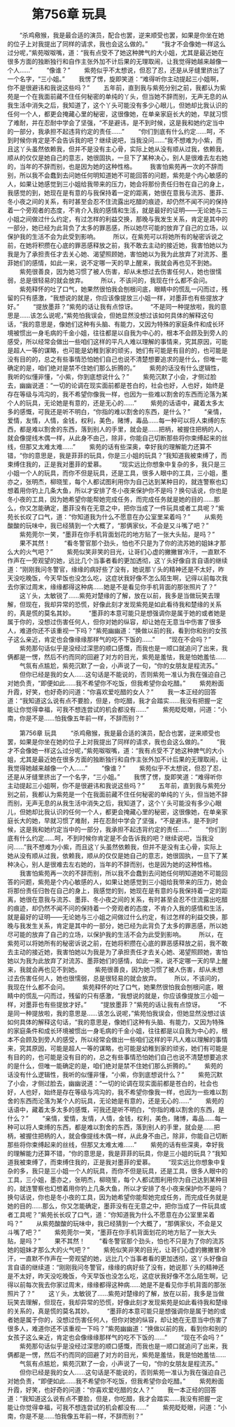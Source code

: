 # 　　第756章 玩具
　　“杀鸡儆猴，我是最合适的演员，配合也罢，逆来顺受也罢，如果是你坐在她的位子上对我提出了同样的请求，我也会这么做的。”
　　“我才不会像她一样这么过分呢，”紫苑呶呶嘴，道：“我有点受不了她这种脾气的大小姐，尤其是最近她在很多方面的独断独行和自作主张外加不计后果的无理取闹，让我觉得她越来越像一个人……”
　　“像谁？”
　　紫苑似乎不太想说，但忍了忍，还是从牙缝里挤出了一个名字，“三小姐。”
　　我愣了愣，旋即笑道：“难得听你主动提起三小姐啊，你不是很避讳和我说这些吗？”
　　五年前，直到我与紫苑分别之前，我都认为紫苑是一个在我面前藏不住任何秘密的单纯的丫头，但当她不辞而别，无声无息的从我生活中消失之后，我知道了，这个丫头可能没有多少心眼儿，但她却比我认识的任何一个人，都更会掩藏心里的秘密，这很像她，在单亲家庭长大的她，早就习惯了难耐，并在忍耐中学会了坚强，“不是避讳，是不到时候，这是我和她约定当中的一部分，我承担不起违背约定的责任……”
　　“你们到底有什么约定……呵，不到时候你肯定是不会告诉我的吧？继续说吧，当我没问……”我不想难为小紫，而且这丫头虽然依赖我，但并不是没有主心骨，实际上她从没有顺从过我，依赖我，顺从的仅仅是她自己的意志，她很固执，一旦下了某种决心，别人是很难去左右她的，当年的不辞而别，也是因为她的这种性格。
　　我害怕紫苑再一次的不辞而别，所以我不会蠢到去问她任何明知道她不可能回答的问题，紫苑是个内心敏感的人，如果让她感觉到三小姐给我带来的压力，她会将那份责任归咎在自己的身上，我感觉的到，她现在是有意的与我保持着一定的距离，她很在意我与流苏、墨菲、冬小夜之间的关系，有时甚至会忍不住流露出吃醋的痕迹，却仍然不闻不问的保持着一个旁观者的态度，不肯介入我的感情和生活，就是最好的证明——无论她与三小姐之间做过什么约定，有过怎样的利益交换，那晚与我发生关系，肯定是其中的一部分，她已经为此背负了太多的罪恶感，所以她尽可能的放弃了自己的立场，以保护我的生活不会为此受到影响。
　　所以，在紫苑可以将她所有的秘密诉说之前，在她将积攒在心底的罪恶感释放之前，我不敢去主动的接近她，我害怕她以为我是为了承担责任才去关心她、渴望照顾她，害怕她以为我为此放弃了对流苏、墨菲她们的感情，如此一来，说不定哪一天的早上醒来，我就会再也见不到她。
　　紫苑很善良，因为她习惯了被人伤害，却从未想过去伤害任何人，她也很懦弱，总是很轻易的就会放弃。
　　所以，不该问的，我现在什么都不会问。
　　紫苑释怀的吐了口气，她果然很怕我会刨根问底，眼睛中的慌乱一闪而过，残留的只有感激，“我想说的就是，你应该像提放三小姐一样，对墨菲也有些提放才好。”
　　“提放墨菲？”紫苑的话让我有点惊讶。
　　“不是同一种提放啦，我的意思是……该怎么说呢，”紫苑怕我误会，但她显然没想过该如何具体的解释这句话，“我的意思是，像她们这种有头脑、有能力，又因为特殊的家庭条件和成长环境被惯出一身毛病的千金小姐，往往都是以自我为中心的，根本不会顾及到旁人的感受，所以经常会做出一些咱们这样的平凡人难以理解的事情来，究其原因，可能是超人一等的谋略，也可能是幼稚到家的顽劣，她们有可能是有目的的，也可能是没有目的的，总之有些事情恐怕她们自己也说不清楚想要追求的是什么，但唯一能确定的是，咱们绝对是禁不住她们那么折腾的。”
　　紫苑的话没有什么逻辑性，我听的似懂非懂，“小紫，你到底想说什么？”
　　紫苑沉默了小会，才侧过脸去，幽幽说道：“一切的论调在现实面前都是苍白的，社会也好，人也好，始终是存在等级与鸿沟的，我不希望你像我一样，也因为一些难以割舍的东西而沦落为某个人的玩具，无论她是有意的，还是无心的……”
　　紫苑的话语中，藏着太多太多的感慨，可我还是听不明白，“你指的难以割舍的东西，是什么？”
　　“亲情，爱情，友情，人情，金钱，权利，美色，赌博，毒品……每一种可以将人束缚的东西，都是难以割舍的东西，落到别人的手里，就会是……把柄，被握住把柄的人，就会像提线木偶一样，从此身不由己，除非，你能自己切断那些将你束缚起来的丝线，但那又太难太难……”
　　紫苑的话有些深奥，幸好我的理解能力还算不错，“你的意思是，我是菲菲的玩具，你是三小姐的玩具？”我知道我被束缚了，而束缚住我的，正是我对墨菲的爱慕。
　　“现实远比你想象中复杂的多，我只是三小姐一个人的玩具，而你不但是玩具，还是工具，很多人眼中的工具，三小姐，墨亦之，张明杰，柳晓笙，每个人都试图利用你为自己达到某种目的，就连警察也幻想着用你钓上几条大鱼，所以才安排了冬小夜来保护你不是吗？换句话说，你也是冬小夜的工具，因为她希望你能帮她完成任务，而完成任务就是她的目的……那么，你又怎能确定，墨菲没有在无意之中，把你当成了一件玩具或者工具呢？”紫苑长长叹了口气，道：“你知道我为什么不愿意在办公室里呆着吗？”
　　从紫苑酸酸的玩味中，我已经猜到一个大概了，“那俩家伙，不会是又斗嘴了吧？”
　　紫苑莞尔一笑，“墨菲在你手机背面划花的地方贴了一张大头贴，是吗？”
　　果不其然！
　　“看冬警官那个劲头，怕也不只是为了你的流苏她的姐妹才那么大的火气吧？”
　　紫苑似笑非笑的目光，让哥们心虚的撇撇冒冷汗，一直默不作声在一旁观望的她，远比几个当事者看的更加透彻，这丫头好像自言自语的继续道：“刚刚我问冬警官，缘缘的病好些了没有，她说那丫头的精神还是不太好，昨天没吃晚饭，今天早饭也没怎么吃，这症状我好像不怎么陌生啊，记得以前每次我去你家过周末，缘缘都得这种病……她是不是看见你手机背面的那张照片了？”
　　这丫头，太敏锐了……紫苑对楚缘的了解，放在以前，我多是当做玩笑去理解，但现在，我却异常的恐慌，好像此刻才发现紫苑是如此看待我和楚缘的关系的，真是慌的莫名其妙。
　　“墨菲的本意可能只是想强调你是属于她的或者她是属于你的，没想过伤害任何人，但你对她的纵容，却让她在无意当中伤害了很多人，难道你还不该重视一下吗？”紫苑幽幽道：“换做以前的我，看到你和别的女孩子这么亲近，肯定也会像缘缘那样气的吃不下饭的……”
　　“现在不会吗？”
　　紫苑那句话似乎是没经过深思的顺口感慨，而我也是一顺口就追问了出来，我俩都是一愣，然后不约而同的回避了对方的目光，紫苑是羞怯，我是怕她羞怯……
　　气氛有点尴尬，紫苑沉默了一会，小声说了一句，“你的女朋友是程流苏。”
　　但你已经是我的女人……这句话是不能说的，否则紫苑一准认为我在强迫自己对她负责，“即便如此……我不希望你不吃饭，但我希望你会吃醋。”
　　紫苑粉面升霞，好笑，也好奇的问道：“你喜欢爱吃醋的女人？”
　　我一本正经的回答道：“我知道这么说有点不要脸，但是，你吃醋，我才会踏实……我没有把握一定能让你觉得幸福，可我不想连尝试的机会都没有……”
　　紫苑眨眨眼，问道：“小南，你是不是……怕我像五年前一样，不辞而别？”

　　第756章 玩具
　　“杀鸡儆猴，我是最合适的演员，配合也罢，逆来顺受也罢，如果是你坐在她的位子上对我提出了同样的请求，我也会这么做的。”
　　“我才不会像她一样这么过分呢，”紫苑呶呶嘴，道：“我有点受不了她这种脾气的大小姐，尤其是最近她在很多方面的独断独行和自作主张外加不计后果的无理取闹，让我觉得她越来越像一个人……”
　　“像谁？”
　　紫苑似乎不太想说，但忍了忍，还是从牙缝里挤出了一个名字，“三小姐。”
　　我愣了愣，旋即笑道：“难得听你主动提起三小姐啊，你不是很避讳和我说这些吗？”
　　五年前，直到我与紫苑分别之前，我都认为紫苑是一个在我面前藏不住任何秘密的单纯的丫头，但当她不辞而别，无声无息的从我生活中消失之后，我知道了，这个丫头可能没有多少心眼儿，但她却比我认识的任何一个人，都更会掩藏心里的秘密，这很像她，在单亲家庭长大的她，早就习惯了难耐，并在忍耐中学会了坚强，“不是避讳，是不到时候，这是我和她约定当中的一部分，我承担不起违背约定的责任……”
　　“你们到底有什么约定……呵，不到时候你肯定是不会告诉我的吧？继续说吧，当我没问……”我不想难为小紫，而且这丫头虽然依赖我，但并不是没有主心骨，实际上她从没有顺从过我，依赖我，顺从的仅仅是她自己的意志，她很固执，一旦下了某种决心，别人是很难去左右她的，当年的不辞而别，也是因为她的这种性格。
　　我害怕紫苑再一次的不辞而别，所以我不会蠢到去问她任何明知道她不可能回答的问题，紫苑是个内心敏感的人，如果让她感觉到三小姐给我带来的压力，她会将那份责任归咎在自己的身上，我感觉的到，她现在是有意的与我保持着一定的距离，她很在意我与流苏、墨菲、冬小夜之间的关系，有时甚至会忍不住流露出吃醋的痕迹，却仍然不闻不问的保持着一个旁观者的态度，不肯介入我的感情和生活，就是最好的证明——无论她与三小姐之间做过什么约定，有过怎样的利益交换，那晚与我发生关系，肯定是其中的一部分，她已经为此背负了太多的罪恶感，所以她尽可能的放弃了自己的立场，以保护我的生活不会为此受到影响。
　　所以，在紫苑可以将她所有的秘密诉说之前，在她将积攒在心底的罪恶感释放之前，我不敢去主动的接近她，我害怕她以为我是为了承担责任才去关心她、渴望照顾她，害怕她以为我为此放弃了对流苏、墨菲她们的感情，如此一来，说不定哪一天的早上醒来，我就会再也见不到她。
　　紫苑很善良，因为她习惯了被人伤害，却从未想过去伤害任何人，她也很懦弱，总是很轻易的就会放弃。
　　所以，不该问的，我现在什么都不会问。
　　紫苑释怀的吐了口气，她果然很怕我会刨根问底，眼睛中的慌乱一闪而过，残留的只有感激，“我想说的就是，你应该像提放三小姐一样，对墨菲也有些提放才好。”
　　“提放墨菲？”紫苑的话让我有点惊讶。
　　“不是同一种提放啦，我的意思是……该怎么说呢，”紫苑怕我误会，但她显然没想过该如何具体的解释这句话，“我的意思是，像她们这种有头脑、有能力，又因为特殊的家庭条件和成长环境被惯出一身毛病的千金小姐，往往都是以自我为中心的，根本不会顾及到旁人的感受，所以经常会做出一些咱们这样的平凡人难以理解的事情来，究其原因，可能是超人一等的谋略，也可能是幼稚到家的顽劣，她们有可能是有目的的，也可能是没有目的的，总之有些事情恐怕她们自己也说不清楚想要追求的是什么，但唯一能确定的是，咱们绝对是禁不住她们那么折腾的。”
　　紫苑的话没有什么逻辑性，我听的似懂非懂，“小紫，你到底想说什么？”
　　紫苑沉默了小会，才侧过脸去，幽幽说道：“一切的论调在现实面前都是苍白的，社会也好，人也好，始终是存在等级与鸿沟的，我不希望你像我一样，也因为一些难以割舍的东西而沦落为某个人的玩具，无论她是有意的，还是无心的……”
　　紫苑的话语中，藏着太多太多的感慨，可我还是听不明白，“你指的难以割舍的东西，是什么？”
　　“亲情，爱情，友情，人情，金钱，权利，美色，赌博，毒品……每一种可以将人束缚的东西，都是难以割舍的东西，落到别人的手里，就会是……把柄，被握住把柄的人，就会像提线木偶一样，从此身不由己，除非，你能自己切断那些将你束缚起来的丝线，但那又太难太难……”
　　紫苑的话有些深奥，幸好我的理解能力还算不错，“你的意思是，我是菲菲的玩具，你是三小姐的玩具？”我知道我被束缚了，而束缚住我的，正是我对墨菲的爱慕。
　　“现实远比你想象中复杂的多，我只是三小姐一个人的玩具，而你不但是玩具，还是工具，很多人眼中的工具，三小姐，墨亦之，张明杰，柳晓笙，每个人都试图利用你为自己达到某种目的，就连警察也幻想着用你钓上几条大鱼，所以才安排了冬小夜来保护你不是吗？换句话说，你也是冬小夜的工具，因为她希望你能帮她完成任务，而完成任务就是她的目的……那么，你又怎能确定，墨菲没有在无意之中，把你当成了一件玩具或者工具呢？”紫苑长长叹了口气，道：“你知道我为什么不愿意在办公室里呆着吗？”
　　从紫苑酸酸的玩味中，我已经猜到一个大概了，“那俩家伙，不会是又斗嘴了吧？”
　　紫苑莞尔一笑，“墨菲在你手机背面划花的地方贴了一张大头贴，是吗？”
　　果不其然！
　　“看冬警官那个劲头，怕也不只是为了你的流苏她的姐妹才那么大的火气吧？”
　　紫苑似笑非笑的目光，让哥们心虚的撇撇冒冷汗，一直默不作声在一旁观望的她，远比几个当事者看的更加透彻，这丫头好像自言自语的继续道：“刚刚我问冬警官，缘缘的病好些了没有，她说那丫头的精神还是不太好，昨天没吃晚饭，今天早饭也没怎么吃，这症状我好像不怎么陌生啊，记得以前每次我去你家过周末，缘缘都得这种病……她是不是看见你手机背面的那张照片了？”
　　这丫头，太敏锐了……紫苑对楚缘的了解，放在以前，我多是当做玩笑去理解，但现在，我却异常的恐慌，好像此刻才发现紫苑是如此看待我和楚缘的关系的，真是慌的莫名其妙。
　　“墨菲的本意可能只是想强调你是属于她的或者她是属于你的，没想过伤害任何人，但你对她的纵容，却让她在无意当中伤害了很多人，难道你还不该重视一下吗？”紫苑幽幽道：“换做以前的我，看到你和别的女孩子这么亲近，肯定也会像缘缘那样气的吃不下饭的……”
　　“现在不会吗？”
　　紫苑那句话似乎是没经过深思的顺口感慨，而我也是一顺口就追问了出来，我俩都是一愣，然后不约而同的回避了对方的目光，紫苑是羞怯，我是怕她羞怯……
　　气氛有点尴尬，紫苑沉默了一会，小声说了一句，“你的女朋友是程流苏。”
　　但你已经是我的女人……这句话是不能说的，否则紫苑一准认为我在强迫自己对她负责，“即便如此……我不希望你不吃饭，但我希望你会吃醋。”
　　紫苑粉面升霞，好笑，也好奇的问道：“你喜欢爱吃醋的女人？”
　　我一本正经的回答道：“我知道这么说有点不要脸，但是，你吃醋，我才会踏实……我没有把握一定能让你觉得幸福，可我不想连尝试的机会都没有……”
　　紫苑眨眨眼，问道：“小南，你是不是……怕我像五年前一样，不辞而别？”
